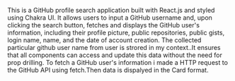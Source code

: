 This is a GitHub profile search application built with React.js and styled using Chakra UI. It allows users to input a GitHub username and, upon clicking the search button, fetches and displays the GitHub user's information, including their profile picture, public repositories, public gists, login name, name, and the date of account creation.
The collected particular github user name from user is strored in my context..It ensures that all components can access and update this data without the need for prop drilling.
To fetch a GitHub user's information i made a HTTP request to the GitHub API using fetch.Then  data is dispalyed in the Card format. 
